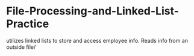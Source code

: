 # File-Processing-and-Linked-List-Practice
utilizes linked lists to store and access employee info. Reads info from an outside file/
